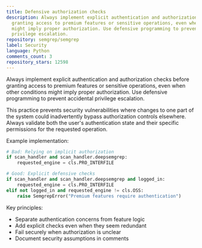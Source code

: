 ```yaml
---
title: Defensive authorization checks
description: Always implement explicit authentication and authorization checks before
  granting access to premium features or sensitive operations, even when other conditions
  might imply proper authorization. Use defensive programming to prevent accidental
  privilege escalation.
repository: semgrep/semgrep
label: Security
language: Python
comments_count: 3
repository_stars: 12598
---
```


Always implement explicit authentication and authorization checks before granting access to premium features or sensitive operations, even when other conditions might imply proper authorization. Use defensive programming to prevent accidental privilege escalation.

This practice prevents security vulnerabilities where changes to one part of the system could inadvertently bypass authorization controls elsewhere. Always validate both the user's authentication state and their specific permissions for the requested operation.

Example implementation:
```python
# Bad: Relying on implicit authorization
if scan_handler and scan_handler.deepsemgrep:
    requested_engine = cls.PRO_INTERFILE

# Good: Explicit defensive checks
if scan_handler and scan_handler.deepsemgrep and logged_in:
    requested_engine = cls.PRO_INTERFILE
elif not logged_in and requested_engine != cls.OSS:
    raise SemgrepError("Premium features require authentication")
```

Key principles:
- Separate authentication concerns from feature logic
- Add explicit checks even when they seem redundant
- Fail securely when authorization is unclear
- Document security assumptions in comments